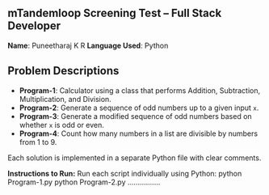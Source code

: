 ## mTandemloop Screening Test – Full Stack Developer

**Name**: Puneetharaj K R
**Language Used**: Python

## Problem Descriptions

- **Program-1**: Calculator using a class that performs Addition, Subtraction, Multiplication, and Division.
- **Program-2**: Generate a sequence of odd numbers up to a given input `x`.
- **Program-3**: Generate a modified sequence of odd numbers based on whether `x` is odd or even.
- **Program-4**: Count how many numbers in a list are divisible by numbers from 1 to 9.

Each solution is implemented in a separate Python file with clear comments.

**Instructions to Run:**
Run each script individually using Python:
	python Program-1.py
	python Program-2.py
	................
